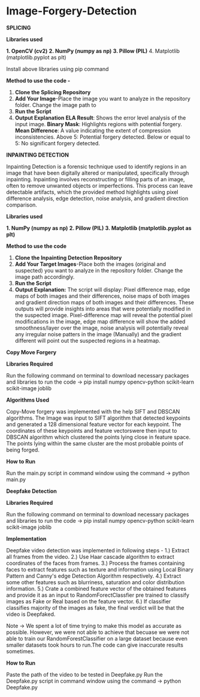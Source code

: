 # Image-Forgery-Detection
**SPLICING**

**Libraries used**  

**1. OpenCV (cv2)**
**2. NumPy (numpy as np)**
**3. Pillow (PIL)**
4. Matplotlib (matplotlib.pyplot as plt)

Install above libraries using pip command

**Method to use the code -**

1. **Clone the Splicing Repository**
2. **Add Your Image**-Place the image you want to analyze in the repository folder. Change the image path to 
3. **Run the Script**
4. **Output Explanation**
**ELA Result**: Shows the error level analysis of the input image.
**Binary Mask**: Highlights regions with potential forgery.
**Mean Difference**: A value indicating the extent of compression inconsistencies.
Above 5: Potential forgery detected.
Below or equal to 5: No significant forgery detected.

**INPAINTING DETECTION**

Inpainting Detection is a forensic technique used to identify regions in an image that have been digitally altered or manipulated, specifically through inpainting. Inpainting involves reconstructing or filling parts of an image, often to remove unwanted objects or imperfections. This process can leave detectable artifacts, which the provided method highlights using pixel difference analysis, edge detection, noise analysis, and gradient direction comparison.

**Libraries used** 

**1. NumPy (numpy as np)**
**2. Pillow (PIL)**
**3. Matplotlib (matplotlib.pyplot as plt)**

**Method to use the code**

1. **Clone the Inpainting Detection Repository**
2. **Add Your Target Images**-Place both the images (original and suspected) you want to analyze in the repository folder. Change the image path accordingly.  
3. **Run the Script**
4. **Output Explanation:**
   The script will display:
Pixel difference map, edge maps of both images and their differences, noise maps of both images and gradient direction maps of both images and their differences. These outputs will provide insights into areas that were potentially modified in the suspected image. Pixel-difference map will reveal the potential pixel modifications in the image, edge map difference will show the added smoothness/layer over the image, noise analysis will potentially reveal any irregular noise patters in the image (Manually) and the gradient different will point out the suspected regions in a heatmap.

**Copy Move Forgery**

**Libraries Required**

Run the following command on terminal to download necessary packages and libraries to run the code
-> pip install numpy opencv-python scikit-learn scikit-image joblib

**Algorithms Used**

Copy-Move forgery was implemented with the help SIFT and DBSCAN algorithms.
The Image was input to SIFT algorithm that detected keypoints and generated a 128 dimensional feature vector for each keypoint. The coordinates of these keypoints and feature vectorswere then input to DBSCAN algorithm which clustered the points lying close in feature space. The points lying within the same cluster are the most probable points of being forged.

**How to Run**

Run the main.py script in command window using the command
 -> python main.py

 **Deepfake Detection**

**Libraries Required**

Run the following command on terminal to download necessary packages and libraries to run the code
-> pip install numpy opencv-python scikit-learn scikit-image joblib

**Implementation**

Deepfake video detection was implemented in following steps -
1.) Extract all frames from the video.
2.) Use Haar cascade algorithm to extract coordinates of the faces from frames.
3.) Process the frames containing faces to extract features such as texture and information using Local Binary Pattern and Canny's edge Detection Algorithm respectively.
4.) Extract some other features such as blurriness, saturation and color distribution information.
5.) Crate a combined feature vector of the obtained features and provide it as an input to RandomForectClassfier pre trained to classify images as Fake or Real based on the feature vector.
6.) If classifier classifies majority of the images as fake, the final verdict will be that the video is Deepfaked.


Note -> We spent a lot of time trying to make this model as accurate as possible. However, we were not able to achieve that becuase we were not able to train our RandomForestClassifier on a large dataset because even smaller datasets took hours to run.The code can give inaccurate results sometimes.

**How to Run**

Paste the path of the video to be tested in Deepfake.py Run the Deepfake.py script in command window using the command
 -> python Deepfake.py
